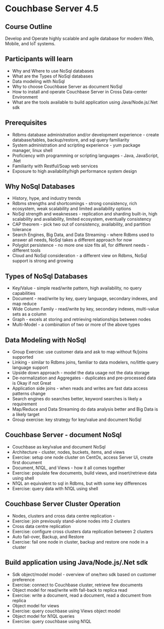 # Couchbase Server 4.5 #

## Course Outline ##
Develop and Operate highly scalable and agile database for modern Web, Mobile, and IoT systems.  

## Participants will learn ##
* Why and Where to use NoSql databases
* What are the Types of NoSql databases
* Data modeling with NoSql
* Why to choose Couchbase Server as document NoSql
* How to install and operate Couchbase Server in Cross Data-center Environment
* What are the tools available to build application using Java/Node.js/.Net sdk

## Prerequisites ##
* Rdbms database administration and/or development experience - create database/tables, backup/restore, and sql query familiarity
* System administration and scripting experience - yum package manager, linux shell
* Proficiency with programming or scripting languages - Java, JavaScript, .Net
* Familiarity with Restful/Soap web services
* Exposure to high availability/high performance system design

## Why NoSql Databases ##
* History, hype, and industry trends
* Rdbms strengths and shortcomings - strong consistency, rich ecosystem, weak scalability and limited availability options
* NoSql strength and weaknesses - replication and sharding built-in, high scalability and availability, limited ecosystem, eventually consistency
* CAP theorem - pick two out of consistency, availability, and partition tolerance
* Search Engines, Big Data, and Data Streaming - where Rdbms used to answer all needs, NoSql takes a different approach for now
* Polyglot persistence - no more one size fits all, for different needs - different tools
* Cloud and NoSql consideration - a different view on Rdbms, NoSql support is strong and growing

## Types of NoSql Databases ##
* Key/Value - simple read/write pattern, high availability, no query capabilities
* Document - read/write by key, query language, secondary indexes, and map reduce
* Wide Column Family - read/write by key, secondary indexes, multi-value sets as a column
* Graph - excels at storing and retrieving relationships between nodes
* Multi-Model - a combination of two or more of the above types

## Data Modeling with NoSql ##
* Group Exercise: use customer data and ask to map without fk/joins supported
* Linking - similar to Rdbms joins, familiar to data modelers, no/little query language support
* Upside down approach - model the data usage not the data storage
* De-normalization and Aggregates - duplicates and pre-processed data is Okay if not Great
* Application side joins - when reads and writes are fast data access patterns change
* Search engines do searches better, keyword searches is likely a requirement
* Map/Reduce and Data Streaming do data analysis better and Big Data is a likely target
* Group exercise: key strategy for key/value and document NoSql

## Couchbase Server - document NoSql ##
* Couchbase as key/value and document NoSql
* Architecture - cluster, nodes, buckets, items, and views
* Exercise: setup one node cluster on CentOs, access Server Ui, create first document
* Document, N1QL, and Views - how it all comes together
* Exercise: populate few documents, build views, and insert/retrieve data using shell
* N1QL an equivalent to sql in Rdbms, but with some key differences
* Exercise: query data with N1QL using shell

## Couchbase Server Cluster Operation ##
* Nodes, clusters and cross data centre replication - 
* Exercise: join previously stand-alone nodes into 2 clusters
* Cross data centre replication
* Exercise: configure cross clusters data replication between 2 clusters
* Auto fail-over, Backup, and Restore
* Exercise: fail one node in cluster, backup and restore one node in a cluster

## Build application using Java/Node.js/.Net sdk ##
* Sdk object/model model - overview of one/two sdk based on customer preference
* Exercise: connect to Couchbase cluster, retrieve few documents
* Object model for read/write with fall-back to replica read
* Exercise: write a document, read a document, read a document from replica
* Object model for views
* Exercise: query couchbase using Views object model
* Object model for N1QL queries
* Exercise: query couchbase using N1QL
